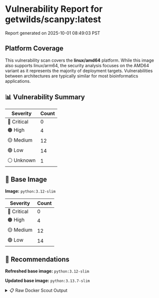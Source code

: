# Vulnerability Report for getwilds/scanpy:latest

Report generated on 2025-10-01 08:49:03 PST

## Platform Coverage

This vulnerability scan covers the **linux/amd64** platform. While this image also supports linux/arm64, the security analysis focuses on the AMD64 variant as it represents the majority of deployment targets. Vulnerabilities between architectures are typically similar for most bioinformatics applications.

## 📊 Vulnerability Summary

| Severity | Count |
|----------|-------|
| 🔴 Critical | 0 |
| 🟠 High | 4 |
| 🟡 Medium | 12 |
| 🟢 Low | 14 |
| ⚪ Unknown | 1 |

## 🐳 Base Image

**Image:** `python:3.12-slim`

| Severity | Count |
|----------|-------|
| 🔴 Critical | 0 |
| 🟠 High | 4 |
| 🟡 Medium | 12 |
| 🟢 Low | 14 |

## 🔄 Recommendations

**Refreshed base image:** `python:3.12-slim`

**Updated base image:** `python:3.13.7-slim`

<details>
<summary>📋 Raw Docker Scout Output</summary>

```text
Target               │  getwilds/scanpy:latest  │    0C     4H    12M    14L     1?   
    digest             │  a74e1137ef5f                    │                                     
  Base image           │  python:3.12-slim                │    0C     4H    12M    14L     1?   
  Refreshed base image │  python:3.12-slim                │    0C     1H     2M    22L          
                       │                                  │           -3    -10     +8     -1   
  Updated base image   │  python:3.13.7-slim              │    0C     1H     2M    22L          
                       │                                  │           -3    -10     +8     -1   

What's next:
    View vulnerabilities → docker scout cves getwilds/scanpy:latest
    View base image update recommendations → docker scout recommendations getwilds/scanpy:latest
    Include policy results in your quickview by supplying an organization → docker scout quickview getwilds/scanpy:latest --org <organization>
```
</details>
